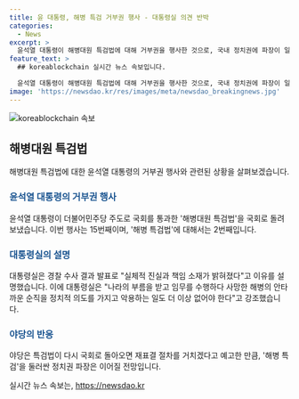 ```yaml
---
title: 윤 대통령, 해병 특검 거부권 행사 - 대통령실 의견 반박
categories:
  - News
excerpt: >
  윤석열 대통령이 해병대원 특검법에 대해 거부권을 행사한 것으로, 국내 정치권에 파장이 일고 있습니다. 이에 야당은 철회를 요구하고, 국무총리는 악순환 종결을 바란 발언을 했습니다. 더불어민주당 등 야당은 재표결을 예고하며 정치권의 향배가 불투명해졌습니다.
feature_text: >
  ## koreablockchain 실시간 뉴스 속보입니다.

  윤석열 대통령이 해병대원 특검법에 대해 거부권을 행사한 것으로, 국내 정치권에 파장이 일고 있습니다. 이에 야당은 철회를 요구하고, 국무총리는 악순환 종결을 바란 발언을 했습니다. 더불어민주당 등 야당은 재표결을 예고하며 정치권의 향배가 불투명해졌습니다.
image: 'https://newsdao.kr/res/images/meta/newsdao_breakingnews.jpg'
---
```


<p><img src="https://newsdao.kr/res/images/meta/newsdao_breakingnews.jpg" alt="koreablockchain 속보" /></p>

<h2 data-ke-size="size26">해병대원 특검법</h2>

<p data-ke-size="size16">해병대원 특검법에 대한 윤석열 대통령의 거부권 행사와 관련된 상황을 살펴보겠습니다.</p>

<h3><b><span style="color: #1a5490;">윤석열 대통령의 거부권 행사</span></b></h3>

<p>윤석열 대통령이 더불어민주당 주도로 국회를 통과한 '해병대원 특검법'을 국회로 돌려보냈습니다. 이번 행사는 15번째이며, '해병 특검법'에 대해서는 2번째입니다.</p>

<h3><b><span style="color: #1a5490;">대통령실의 설명</span></b></h3>

<p>대통령실은 경찰 수사 결과 발표로 "실체적 진실과 책임 소재가 밝혀졌다"고 이유를 설명했습니다. 이에 대통령실은 "나라의 부름을 받고 임무를 수행하다 사망한 해병의 안타까운 순직을 정치적 의도를 가지고 악용하는 일도 더 이상 없어야 한다"고 강조했습니다.</p>

<h3><b><span style="color: #1a5490;">야당의 반응</span></b></h3>

<p>야당은 특검법이 다시 국회로 돌아오면 재표결 절차를 거치겠다고 예고한 만큼, '해병 특검'을 둘러싼 정치권 파장은 이어질 전망입니다.</p>
실시간 뉴스 속보는, <a href="https://newsdao.kr" rel="dofollow">https://newsdao.kr</a>


